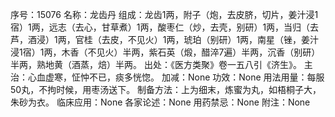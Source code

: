 序号：15076
名称：龙齿丹
组成：龙齿1两，附子（炮，去皮脐，切片，姜汁浸1宿）1两，远志（去心，甘草煮）1两，酸枣仁（炒，去壳，别研）1两，当归（去芦，酒浸）1两，官桂（去皮，不见火）1两，琥珀（别研）1两，南星（锉，姜汁浸1宿）1两，木香（不见火）半两，紫石英（煅，醋淬7遍）半两，沉香（别研）半两，熟地黄（酒蒸，焙）半两。
出处：《医方类聚》卷一五八引《济生》。
主治：心血虚寒，怔忡不已，痰多恍惚。
加减：None
功效：None
用法用量：每服50丸，不拘时候，用枣汤送下。
制备方法：上为细末，炼蜜为丸，如梧桐子大，朱砂为衣。
临床应用：None
各家论述：None
用药禁忌：None
附注：None
